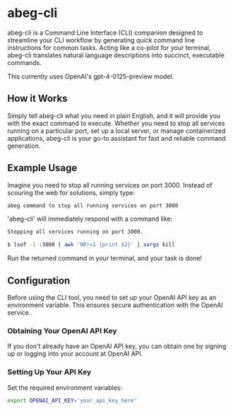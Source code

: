 # abeg-cli

abeg-cli is a Command Line Interface (CLI) companion designed to streamline your CLI workflow by generating quick command line instructions for common tasks. Acting like a co-pilot for your terminal, abeg-cli translates natural language descriptions into succinct, executable commands.

This currently uses OpenAI's gpt-4-0125-preview model.

## How it Works

Simply tell abeg-cli what you need in plain English, and it will provide you with the exact command to execute. Whether you need to stop all services running on a particular port, set up a local server, or manage containerized applications, abeg-cli is your go-to assistant for fast and reliable command generation.

## Example Usage

Imagine you need to stop all running services on port 3000. Instead of scouring the web for solutions, simply type:

```bash
abeg command to stop all running services on port 3000
```

'abeg-cli' will immediately respond with a command like:

```bash
Stopping all services running on port 3000.

$ lsof -i :3000 | awk 'NR!=1 {print $2}' | xargs kill
```

Run the returned command in your terminal, and your task is done!

## Configuration

Before using the CLI tool, you need to set up your OpenAI API key as an environment variable. This ensures secure authentication with the OpenAI service.

### Obtaining Your OpenAI API Key

If you don't already have an OpenAI API key, you can obtain one by signing up or logging into your account at OpenAI API.

### Setting Up Your API Key

Set the required environment variables:

```bash
export OPENAI_API_KEY='your_api_key_here'
```
